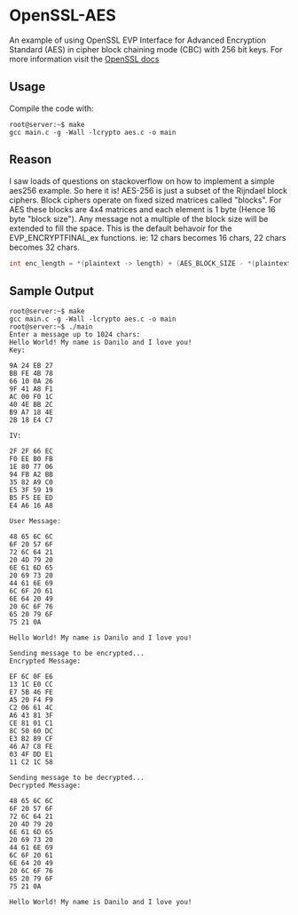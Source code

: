 # OpenSSL-AES

An example of using OpenSSL EVP Interface for Advanced Encryption Standard (AES) in cipher block chaining mode (CBC) with 256 bit keys.
For more information visit the [OpenSSL docs](https://www.openssl.org/docs/manmaster/)

## Usage
Compile the code with:
```
root@server:~$ make
gcc main.c -g -Wall -lcrypto aes.c -o main
```

## Reason
I saw loads of questions on stackoverflow on how to implement a simple aes256 example. So here it is! AES-256 is just a subset of the Rijndael block ciphers.  Block ciphers operate on fixed sized matrices called "blocks". For AES these blocks are 4x4 matrices and each element is 1 byte (Hence 16 byte "block size").  Any message not a multiple of the block size will be extended to fill the space.  This is the default behavoir for the EVP_ENCRYPTFINAL_ex functions.
ie: 12 chars becomes 16 chars, 22 chars becomes 32 chars.  
```C
int enc_length = *(plaintext -> length) + (AES_BLOCK_SIZE - *(plaintext -> length) % AES_BLOCK_SIZE);
```

## Sample Output
```
root@server:~$ make
gcc main.c -g -Wall -lcrypto aes.c -o main
root@server:~$ ./main
Enter a message up to 1024 chars: 
Hello World! My name is Danilo and I love you!
Key:

9A 24 EB 27 
BB FE 4B 78 
66 10 0A 26 
9F 41 A8 F1 
AC 00 F0 1C 
40 4E BB 2C 
B9 A7 18 4E 
2B 18 E4 C7 

IV:

2F 2F 66 EC 
F0 EE B0 FB 
1E 80 77 06 
94 FB A2 BB 
35 82 A9 C0 
E5 3F 59 19 
B5 F5 EE ED 
E4 A6 16 A8 

User Message:

48 65 6C 6C 
6F 20 57 6F 
72 6C 64 21 
20 4D 79 20 
6E 61 6D 65 
20 69 73 20 
44 61 6E 69 
6C 6F 20 61 
6E 64 20 49 
20 6C 6F 76 
65 20 79 6F 
75 21 0A 

Hello World! My name is Danilo and I love you!

Sending message to be encrypted...
Encrypted Message:

EF 6C 0F E6 
13 1C E0 CC 
E7 5B 46 FE 
A5 20 F4 F9 
C2 06 61 4C 
A6 43 81 3F 
CE 81 01 C1 
8C 50 60 DC 
E3 B2 89 CF 
46 A7 C8 FE 
03 4F DD E1 
11 C2 1C 58 

Sending message to be decrypted...
Decrypted Message:

48 65 6C 6C 
6F 20 57 6F 
72 6C 64 21 
20 4D 79 20 
6E 61 6D 65 
20 69 73 20 
44 61 6E 69 
6C 6F 20 61 
6E 64 20 49 
20 6C 6F 76 
65 20 79 6F 
75 21 0A 

Hello World! My name is Danilo and I love you!

```